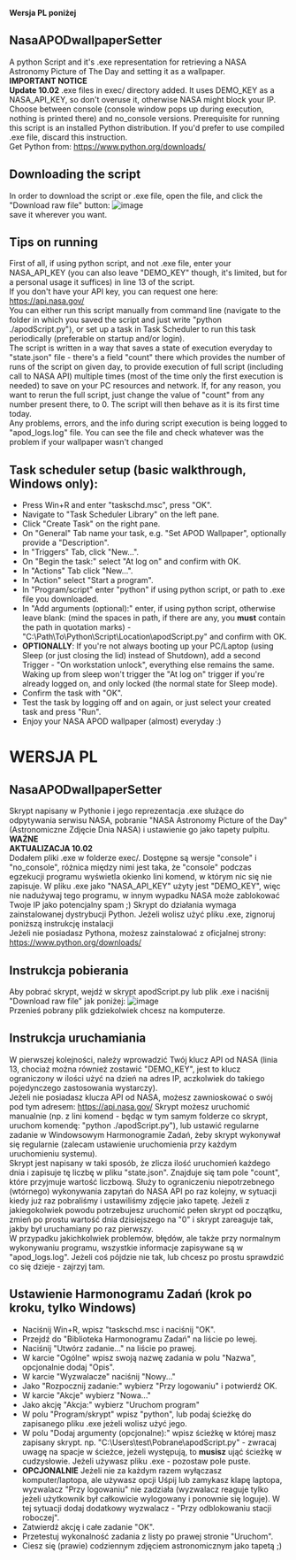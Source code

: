 **Wersja PL poniżej**
## NasaAPODwallpaperSetter
A python Script and it's .exe representation for retrieving a NASA Astronomy Picture of The Day and setting it as a wallpaper.\
**IMPORTANT NOTICE**\
**Update 10.02** .exe files in exec/ directory added. It uses DEMO_KEY as a NASA_API_KEY, so don't overuse it, otherwise NASA might block your IP. Choose between console (console window pops up during execution, nothing is printed there) and no_console versions.
Prerequisite for running this script is an installed Python distribution. If you'd prefer to use compiled .exe file, discard this instruction. \
Get Python from: https://www.python.org/downloads/

## Downloading the script
In order to download the script or .exe file, open the file, and click the "Download raw file" button:
![image](https://github.com/user-attachments/assets/ac0a998f-8b62-4c2b-ab7b-1aadc8144cde) \
save it wherever you want.

## Tips on running
First of all, if using python script, and not .exe file, enter your NASA_API_KEY (you can also leave "DEMO_KEY" though, it's limited, but for a personal usage it suffices) in line 13 of the script.\
If you don't have your API key, you can request one here: https://api.nasa.gov/ \
You can either run this script manually from command line (navigate to the folder in which you saved the script and just write "python ./apodScript.py"), or set up a task in Task Scheduler to run this task periodically (preferable on startup and/or login).\
The script is written in a way that saves a state of execution everyday to "state.json" file - there's a field "count" there which provides the number of runs of the script on given day, to provide execution of full script (including call to NASA API) multiple times (most of the time only the first execution is needed) to save on your PC resources and network. If, for any reason, you want to rerun the full script, just change the value of "count" from any number present there, to 0. The script will then behave as it is its first time today.\
Any problems, errors, and the info during script execution is being logged to "apod_logs.log" file. You can see the file and check whatever was the problem if your wallpaper wasn't changed

## Task scheduler setup (basic walkthrough, Windows only):
* Press Win+R and enter "taskschd.msc", press "OK".
* Navigate to "Task Scheduler Library" on the left pane.
* Click "Create Task" on the right pane.
* On "General" Tab name your task, e.g. "Set APOD Wallpaper", optionally provide a "Description".
* In "Triggers" Tab, click "New...".
* On "Begin the task:" select "At log on" and confirm with OK.
* In "Actions" Tab click "New...".
* In "Action" select "Start a program".
* In "Program/script" enter "python" if using python script, or path to .exe file you downloaded.
* In "Add arguments (optional):" enter, if using python script, otherwise leave blank: (mind the spaces in path, if there are any, you **must** contain the path in quotation marks) - "C:\Path\To\Python\Script\Location\apodScript.py" and confirm with OK. 
* **OPTIONALLY**: If you're not always booting up your PC/Laptop (using Sleep (or just closing the lid) instead of Shutdown), add a second Trigger - "On workstation unlock", everything else remains the same. Waking up from sleep won't trigger the "At log on" trigger if you're already logged on, and only locked (the normal state for Sleep mode).
* Confirm the task with "OK".
* Test the task by logging off and on again, or just select your created task and press "Run".
* Enjoy your NASA APOD wallpaper (almost) everyday :)

# **WERSJA PL**
## NasaAPODwallpaperSetter
Skrypt napisany w Pythonie i jego reprezentacja .exe służące do odpytywania serwisu NASA, pobranie "NASA Astronomy Picture of the Day" (Astronomiczne Zdjęcie Dnia NASA) i ustawienie go jako tapety pulpitu.\
**WAŻNE** \
**AKTUALIZACJA 10.02** \
Dodałem pliki .exe w folderze exec/. Dostępne są wersje "console" i "no_console", różnica między nimi jest taka, że "console" podczas egzekucji programu wyświetla okienko lini komend, w którym nic się nie zapisuje. W pliku .exe jako "NASA_API_KEY" użyty jest "DEMO_KEY", więc nie nadużywaj tego programu, w innym wypadku NASA może zablokować Twoje IP jako potencjalny spam ;)
Skrypt do działania wymaga zainstalowanej dystrybucji Python. Jeżeli wolisz użyć pliku .exe, zignoruj poniższą instrukcję instalacji \
Jeżeli nie posiadasz Pythona, możesz zainstalować z oficjalnej strony: https://www.python.org/downloads/

## Instrukcja pobierania
Aby pobrać skrypt, wejdź w skrypt apodScript.py lub plik .exe i naciśnij "Download raw file" jak poniżej:
![image](https://github.com/user-attachments/assets/ac0a998f-8b62-4c2b-ab7b-1aadc8144cde) \
Przenieś pobrany plik gdziekolwiek chcesz na komputerze.

## Instrukcja uruchamiania
W pierwszej kolejności, należy wprowadzić Twój klucz API od NASA (linia 13, chociaż można również zostawić "DEMO_KEY", jest to klucz ograniczony w ilości użyć na dzień na adres IP, aczkolwiek do takiego pojedynczego zastosowania wystarczy).\
Jeżeli nie posiadasz klucza API od NASA, możesz zawnioskować o swój pod tym adresem: https://api.nasa.gov/
Skrypt możesz uruchomić manualnie (np. z lini komend - będąc w tym samym folderze co skrypt, uruchom komendę: "python ./apodScript.py"), lub ustawić regularne zadanie w Windowsowym Harmonogramie Zadań, żeby skrypt wykonywał się regularnie (zalecam ustawienie uruchomienia przy każdym uruchomieniu systemu).\
Skrypt jest napisany w taki sposób, że zlicza ilość uruchomień każdego dnia i zapisuje tę liczbę w pliku "state.json". Znajduje się tam pole "count", które przyjmuje wartość liczbową. Służy to ograniczeniu niepotrzebnego (wtórnego) wykonywania zapytań do NASA API po raz kolejny, w sytuacji kiedy już raz pobraliśmy i ustawiliśmy zdjęcie jako tapetę. Jeżeli z jakiegokolwiek powodu potrzebujesz uruchomić pełen skrypt od początku, zmień po prostu wartość dnia dzisiejszego na "0" i skrypt zareaguje tak, jakby był uruchamiany po raz pierwszy.\
W przypadku jakichkolwiek problemów, błędów, ale także przy normalnym wykonywaniu programu, wszystkie informacje zapisywane są w "apod_logs.log". Jeżeli coś pójdzie nie tak, lub chcesz po prostu sprawdzić co się dzieje - zajrzyj tam.

## Ustawienie Harmonogramu Zadań (krok po kroku, tylko Windows)
* Naciśnij Win+R, wpisz "taskschd.msc i naciśnij "OK".
* Przejdź do "Biblioteka Harmonogramu Zadań" na liście po lewej.
* Naciśnij "Utwórz zadanie..." na liście po prawej.
* W karcie "Ogólne" wpisz swoją nazwę zadania w polu "Nazwa", opcjonalnie dodaj "Opis".
* W karcie "Wyzwalacze" naciśnij "Nowy..."
* Jako "Rozpocznij zadanie:" wybierz "Przy logowaniu" i potwierdź OK.
* W karcie "Akcje" wybierz "Nowa..."
* Jako akcję "Akcja:" wybierz "Uruchom program"
* W polu "Program/skrypt" wpisz "python", lub podaj ścieżkę do zapisanego pliku .exe jeżeli wolisz użyć jego.
* W polu "Dodaj argumenty (opcjonalne):" wpisz ścieżkę w której masz zapisany skrypt. np. "C:\Users\test\Pobrane\apodScript.py" - zwracaj uwagę na spacje w ścieżce, jeżeli występują, to **musisz** ująć ścieżkę w cudzysłowie. Jeżeli używasz pliku .exe - pozostaw pole puste.
* **OPCJONALNIE** Jeżeli nie za każdym razem wyłączasz komputer/laptopa, ale używasz opcji Uśpij lub zamykasz klapę laptopa, wyzwalacz "Przy logowaniu" nie zadziała (wyzwalacz reaguje tylko jeżeli użytkownik był całkowicie wylogowany i ponownie się loguje). W tej sytuacji dodaj dodatkowy wyzwalacz - "Przy odblokowaniu stacji roboczej".  
* Zatwierdź akcję i całe zadanie "OK".
* Przetestuj wykonalność zadania z listy po prawej stronie "Uruchom".
* Ciesz się (prawie) codziennym zdjęciem astronomicznym jako tapetą ;)
